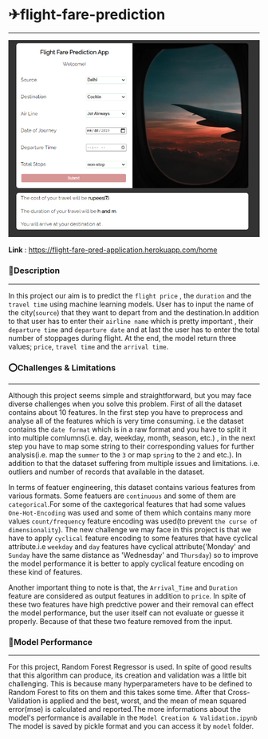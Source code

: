 # ✈flight-fare-prediction
---
![alt text](img/interface.PNG)

**Link** : https://flight-fare-pred-application.herokuapp.com/home

### 📄Description
---
In this project our aim is to predict the `flight price` , the `duration` and the `travel time` using machine learning models. User has to input the name of the city(`source`) that they want to depart from and the destination.In addition to that user has to enter their `airline name` which is pretty important , their `departure time` and `departure date` and at last the user has to enter the total number of stoppages during flight. At the end, the model return three values; `price`, `travel time` and the `arrival time`.

### ⭕Challenges & Limitations
---
Although this project seems simple and straightforward, but you may face diverse challenges when you solve this problem. First of all the dataset contains about 10 features. In the first step you have to preprocess and analyse all of the features which is very time consuming. i.e the dataset contains the `date format` which is in a raw format and you have to split it into multiple comlumns(i.e. day, weekday, month, season, etc.) , in the next step you have to map some string to their corresponding values for further analysis(i.e. map the `summer` to the `3` or map `spring` to the `2` and etc.). In addition to that the dataset suffering from multiple issues and limitations. i.e. outliers and number of records that available in the dataset.

In terms of featuer engineering, this dataset contains various features from various formats. Some featuers are `continuous` and some of them are `categorical`.For some of the caxtegorical features that had some values `One-Hot-Encoding` was used and some of them which contains many more values `count/frequency` feature encoding was used(to prevent `the curse of dimensionality`). The new challenge we may face in this project is that we have to apply `cyclical` feature encoding to some features that have cyclical attribute.i.e `weekday` and `day` features have cyclical attribute('Monday' and `Sunday` have the same distance as 'Wednesday' and `Thursday`) so to improve the model performance it is better to apply cyclical feature encoding on these kind of features.

Another important thing to note is that, the `Arrival_Time` and `Duration` feature are considered as output features in addition to `price`. In spite of these two features have high predctive power and their removal can effect the model performance, but the user itself can not evaluate or guesse it properly. Because of that these two feature removed from the input.

### 📐Model Performance
---
For this project, Random Forest Regressor is used. In spite of good results that this algorithm can produce, its creation and validation was a little bit challenging. This is because many hyperparameters have to be defined to Random Forest to fits on them and this takes some time. After that Cross-Validation is applied and the best, worst, and the mean of mean squared error(mse) is calculated and reported.The more informations about the model's performance is available in the `Model Creation & Validation.ipynb`
The model is saved by pickle format and you can access it by `model` folder.
